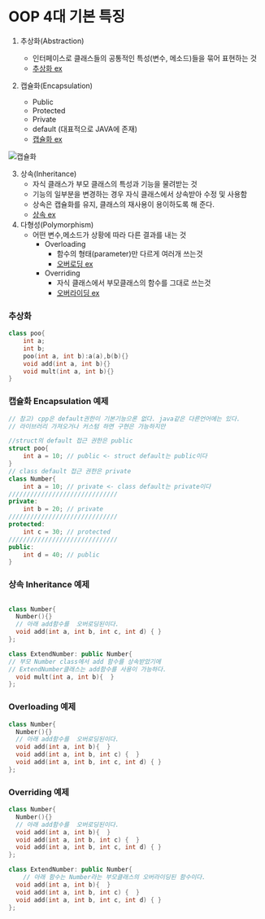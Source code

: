 # OOP 4대 기본 특징 
1. 추상화(Abstraction)
    * 인터페이스로 클래스들의 공통적인 특성(변수, 메소드)들을 묶어 표현하는 것
    * [추상화 ex](#추상화)

2. 캡슐화(Encapsulation)
    * Public
    * Protected
    * Private
    * default (대표적으로 JAVA에 존재)
    * [캡슐화 ex](#캡슐화-encapsulation-예제)

![캡슐화](https://images.velog.io/images/kimsy8979/post/85df59fc-e076-4765-ba8e-1b2d7de4cf57/image.png)

3. 상속(Inheritance)
    * 자식 클래스가 부모 클래스의 특성과 기능을 물려받는 것
    * 기능의 일부분을 변경하는 경우 자식 클래스에서 상속받아 수정 및 사용함
    * 상속은 캡슐화를 유지, 클래스의 재사용이 용이하도록 해 준다.
    * [상속 ex](#상속-inheritance-예제)
4. 다형성(Polymorphism)
    * 어떤 변수,메소드가 상황에 따라 다른 결과를 내는 것
        * Overloading
            * 함수의 형태(parameter)만 다르게 여러개 쓰는것
            * [오버로딩 ex](#overloading-예제)
        * Overriding
            * 자식 클래스에서 부모클래스의 함수를 그대로 쓰는것
            * [오버라이딩 ex](#overriding-예제)
### 추상화
```c++
class poo{
    int a;
    int b;
    poo(int a, int b):a(a),b(b){}
    void add(int a, int b){}
    void mult(int a, int b){}
}
```
### 캡슐화 Encapsulation 예제
```c++
// 참고) cpp은 default권한이 기본기능으론 없다. java같은 다른언어에는 있다. 
// 라이브러리 가져오거나 커스텀 하면 구현은 가능하지만

//struct의 default 접근 권한은 public
struct poo{
    int a = 10; // public <- struct default는 public이다
}
// class default 접근 권한은 private
class Number{
    int a = 10; // private <- class default는 private이다
//////////////////////////////
private:
    int b = 20; // private
//////////////////////////////
protected: 
    int c = 30; // protected
//////////////////////////////
public: 
    int d = 40; // public
}
```

### 상속 Inheritance 예제
```c++

class Number{
  Number(){}
  // 아래 add함수를  오버로딩된이다.
  void add(int a, int b, int c, int d) { }
};

class ExtendNumber: public Number{
// 부모 Number class에서 add 함수를 상속받았기에 
// ExtendNumber클래스는 add함수를 사용이 가능하다.
  void mult(int a, int b){  }
};

```

### Overloading 예제
    

```c++
class Number{
  Number(){}
  // 아래 add함수를  오버로딩된이다.
  void add(int a, int b){  }
  void add(int a, int b, int c) {  }
  void add(int a, int b, int c, int d) { }
};
```
### Overriding 예제

```c++
class Number{
  Number(){}
  // 아래 add함수를  오버로딩된이다.
  void add(int a, int b){  }
  void add(int a, int b, int c) {  }
  void add(int a, int b, int c, int d) { }
};

class ExtendNumber: public Number{
    // 아래 함수는 Number라는 부모클래스의 오버라이딩된 함수이다.
  void add(int a, int b){  }
  void add(int a, int b, int c) {  }
  void add(int a, int b, int c, int d) { }
};
```

